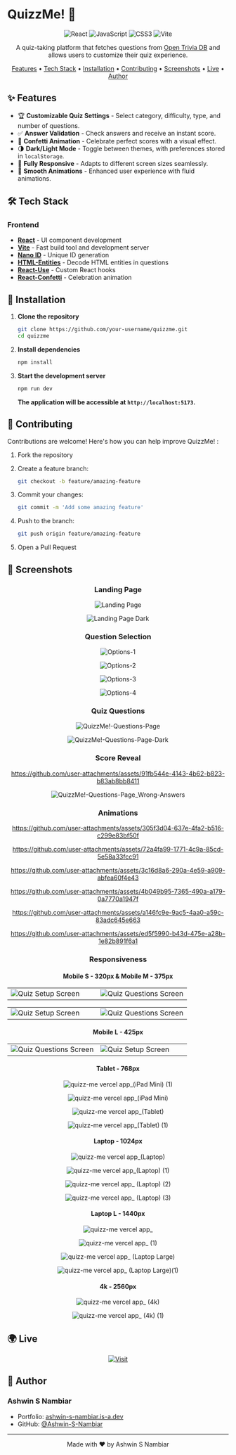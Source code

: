 # QuizzMe! 💬

<div align="center">

![React](https://img.shields.io/badge/React-20232A?style=for-the-badge&logo=react&logoColor=61DAFB)
![JavaScript](https://img.shields.io/badge/JavaScript-F7DF1E?style=for-the-badge&logo=javascript&logoColor=black)
![CSS3](https://img.shields.io/badge/CSS3-1572B6?style=for-the-badge&logo=css3&logoColor=white)
![Vite](https://img.shields.io/badge/Vite-646CFF?style=for-the-badge&logo=vite&logoColor=white)

A quiz-taking platform that fetches questions from [Open Trivia DB](https://opentdb.com/api_config.php) and allows users to customize their quiz experience.

[Features](#-features) • [Tech Stack](#-tech-stack) • [Installation](#-installation) • [Contributing](#-contributing) • [Screenshots](#-screenshots) • [Live](#-live) • [Author](#-author)

</div>

## ✨ Features

- 🏆 **Customizable Quiz Settings** - Select category, difficulty, type, and number of questions.
- ✅ **Answer Validation** - Check answers and receive an instant score.
- 🎉 **Confetti Animation** - Celebrate perfect scores with a visual effect.
- 🌗 **Dark/Light Mode** - Toggle between themes, with preferences stored in `localStorage`.
- 📱 **Fully Responsive** - Adapts to different screen sizes seamlessly.
- 🎨 **Smooth Animations** - Enhanced user experience with fluid animations.

## 🛠 Tech Stack

### Frontend
- **[React](https://reactjs.org/)** - UI component development
- **[Vite](https://vitejs.dev/)** - Fast build tool and development server
- **[Nano ID](https://www.npmjs.com/package/nanoid)** - Unique ID generation
- **[HTML-Entities](https://www.npmjs.com/package/html-entities)** - Decode HTML entities in questions
- **[React-Use](https://www.npmjs.com/package/react-use)** - Custom React hooks
- **[React-Confetti](https://www.npmjs.com/package/react-confetti)** - Celebration animation

## 🚀 Installation

1. **Clone the repository**
   ```bash
   git clone https://github.com/your-username/quizzme.git
   cd quizzme
   ```

2. **Install dependencies**
   ```bash
   npm install
   ```

3. **Start the development server**
   ```bash
   npm run dev
   ```
   **The application will be accessible at `http://localhost:5173`.**

## 🤝 Contributing

Contributions are welcome! Here's how you can help improve QuizzMe! :

1. Fork the repository
2. Create a feature branch:

   ```bash
   git checkout -b feature/amazing-feature
   ```

3. Commit your changes:

   ```bash
   git commit -m 'Add some amazing feature'
   ```

4. Push to the branch:

   ```bash
   git push origin feature/amazing-feature
   ```

5. Open a Pull Request

## 📸 Screenshots

<div align="center">

### **Landing Page**
![Landing Page](https://github.com/user-attachments/assets/46b8d8c9-8b40-4c20-9668-057ec5d7abc9)

![Landing Page Dark](https://github.com/user-attachments/assets/2e0fa692-1295-4915-84f2-45b47228e29e)

### **Question Selection**
![Options-1](https://github.com/user-attachments/assets/a0056cd4-0a90-43c6-850d-eeaed031eb5b)

![Options-2](https://github.com/user-attachments/assets/09208ccd-8749-4c3f-b653-ba9b0f5e9790)

![Options-3](https://github.com/user-attachments/assets/33992cda-229e-4b52-b683-e0b822331422)

![Options-4](https://github.com/user-attachments/assets/0c7c7222-38f9-43d4-ac50-ce84aaa735fe)

### **Quiz Questions**
![QuizzMe!-Questions-Page](https://github.com/user-attachments/assets/7d5bf1b9-809a-4d6d-81ac-8d0bff18f728)

![QuizzMe!-Questions-Page-Dark](https://github.com/user-attachments/assets/9f7f7783-bd27-488c-ae79-026a2e4e4032)

### **Score Reveal**

https://github.com/user-attachments/assets/91fb544e-4143-4b62-b823-b83ab8bb8411

![QuizzMe!-Questions-Page_Wrong-Answers](https://github.com/user-attachments/assets/3d4080bc-e72e-4bed-b7d9-bdaffacdc20e)

### **Animations**

https://github.com/user-attachments/assets/305f3d04-637e-4fa2-b516-c299e83bf50f

https://github.com/user-attachments/assets/72a4fa99-1771-4c9a-85cd-5e58a33fcc91

https://github.com/user-attachments/assets/3c16d8a6-290a-4e59-a909-abfea60f4e43

https://github.com/user-attachments/assets/4b049b95-7365-490a-a179-0a7770a1947f

https://github.com/user-attachments/assets/a146fc9e-9ac5-4aa0-a59c-83adc645e663

https://github.com/user-attachments/assets/ed5f5990-b43d-475e-a28b-1e82b891f6a1

### **Responsiveness**
#### Mobile S - 320px & Mobile M - 375px

<table>
<tr>
<td width="50%">
  <img src="https://github.com/user-attachments/assets/15a0dd40-f0de-4fdb-839b-6c0d1a0ea2ee" alt="Quiz Setup Screen"/>
</td>
<td width="50%">
  <img src="https://github.com/user-attachments/assets/32c72a61-9770-4e64-836e-fcb5dfb126c0" alt="Quiz Questions Screen"/>
</td>
</tr>
</table>

<table>
<tr>
<td width="50%">
  <img src="https://github.com/user-attachments/assets/ba6e6945-4cda-44db-9ffb-2d21e20bacbb" alt="Quiz Setup Screen" />
</td>
<td width="50%">
  <img src="https://github.com/user-attachments/assets/c5bb1416-c487-4272-b24a-b4a319f90c16" alt="Quiz Questions Screen" />
</td>
</tr>
</table>

#### Mobile L - 425px

<table>
<tr>
<td width="50%">
  <img src="https://github.com/user-attachments/assets/651a50f2-b511-4988-8767-6aada3c58dbb" alt="Quiz Questions Screen" />
</td>
<td width="50%">
  <img src="https://github.com/user-attachments/assets/a13e2b8f-3c1d-4f9e-a570-f2e4e6588757" alt="Quiz Setup Screen" />
</td>
</tr>
</table>

#### Tablet - 768px
![quizz-me vercel app_(iPad Mini) (1)](https://github.com/user-attachments/assets/1722e06f-9da3-4f4f-aef3-12d53ca381d5)

![quizz-me vercel app_(iPad Mini)](https://github.com/user-attachments/assets/21f20961-1b09-462c-814d-790839a8cadf)

![quizz-me vercel app_(Tablet)](https://github.com/user-attachments/assets/6789267e-2548-4b93-b744-eb91292f1fec)

![quizz-me vercel app_(Tablet) (1)](https://github.com/user-attachments/assets/543daf52-d62d-4b5a-8fe9-08895c9bc266)


#### Laptop - 1024px
![quizz-me vercel app_(Laptop)](https://github.com/user-attachments/assets/93965029-f9e5-4272-9816-7f61d9196801)

![quizz-me vercel app_(Laptop) (1)](https://github.com/user-attachments/assets/854e7293-1860-4edc-9f78-948c72f744d0)

![quizz-me vercel app_ (Laptop) (2)](https://github.com/user-attachments/assets/a02de169-85c0-451b-bfbd-ffd15fddfce5)

![quizz-me vercel app_ (Laptop) (3)](https://github.com/user-attachments/assets/4b162ccb-12fb-4754-b4a2-9c1308356c74)

#### Laptop L - 1440px
![quizz-me vercel app_](https://github.com/user-attachments/assets/f6297572-4308-47db-9360-f3aa8190c0b4)

![quizz-me vercel app_ (1)](https://github.com/user-attachments/assets/dbd3073e-9b58-4cb7-bb42-c46a20c8f92a)

![quizz-me vercel app_ (Laptop Large)](https://github.com/user-attachments/assets/3b5d649c-9b9b-4b2b-9b5e-88f59901ee6f)

![quizz-me vercel app_ (Laptop Large)(1)](https://github.com/user-attachments/assets/ecc51a7f-ba9b-4759-9cee-98774901010f)

#### 4k - 2560px
![quizz-me vercel app_ (4k)](https://github.com/user-attachments/assets/4c8c6c06-3bf3-4882-812a-10ff1b5c0645)

![quizz-me vercel app_ (4k) (1)](https://github.com/user-attachments/assets/2a73f0c8-c46b-426b-b86c-c8d6eba94b01)

</div>

## 🌍 Live

<div align="center">

[![Visit](https://img.shields.io/badge/Visit_Site-000?style=for-the-badge&logo=vercel&logoColor=white)](https://quizz-me.vercel.app/)

</div>

## 👤 Author

### Ashwin S Nambiar
- Portfolio: [ashwin-s-nambiar.is-a.dev](https://ashwin-s-nambiar.is-a.dev/)
- GitHub: [@Ashwin-S-Nambiar](https://github.com/Ashwin-S-Nambiar)

---

<div align="center">
Made with ❤️ by Ashwin S Nambiar
</div>
